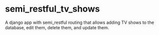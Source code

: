 # semi_restful_tv_shows
A django app with semi_restful routing that allows adding TV shows to the database, edit them, delete them, and update them.